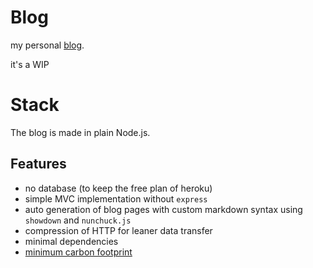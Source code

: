 # Blog

my personal [blog](https://peaceful-plateau-66044.herokuapp.com/).

it's a WIP

# Stack

The blog is made in plain Node.js.

## Features

- no database (to keep the free plan of heroku)
- simple MVC implementation without `express`
- auto generation of blog pages with custom markdown syntax
  using `showdown` and `nunchuck.js`
- compression of HTTP for leaner data transfer
- minimal dependencies
- [minimum carbon footprint](https://www.websitecarbon.com/website/peaceful-plateau-66044-herokuapp-com/https://www.websitecarbon.com/website/peaceful-plateau-66044-herokuapp-com/)
